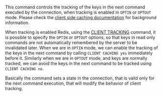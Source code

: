 This command controls the tracking of the keys in the next command executed
by the connection, when tracking is enabled in `OPTIN` or `OPTOUT` mode.
Please check the
[client side caching documentation](/topics/client-side-caching) for
background information.

When tracking is enabled Redis, using the [CLIENT TRACKING](/commands/client-tracking) command, it is
possible to specify the `OPTIN` or `OPTOUT` options, so that keys
in read only commands are not automatically remembered by the server to
be invalidated later. When we are in `OPTIN` mode, we can enable the
tracking of the keys in the next command by calling `CLIENT CACHING yes`
immediately before it. Similarly when we are in `OPTOUT` mode, and keys
are normally tracked, we can avoid the keys in the next command to be
tracked using `CLIENT CACHING no`.

Basically the command sets a state in the connection, that is valid only
for the next command execution, that will modify the behavior of client
tracking.

